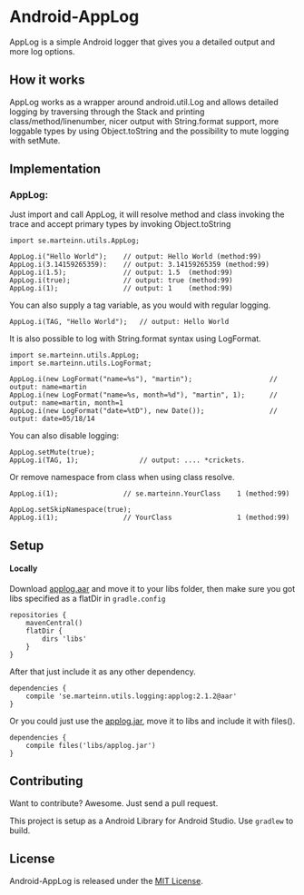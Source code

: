Android-AppLog
==============
AppLog is a simple Android logger that gives you a detailed output and more log options.

## How it works
AppLog works as a wrapper around android.util.Log and allows detailed logging by traversing through the Stack and printing class/method/linenumber, nicer output with String.format support, more loggable types by using Object.toString and the possibility to mute logging with setMute.

## Implementation

### AppLog:

Just import and call AppLog, it will resolve method and class invoking the trace and accept primary types by invoking Object.toString

	import se.marteinn.utils.AppLog;

	AppLog.i("Hello World"); 	// output: Hello World (method:99)
	AppLog.i(3.14159265359):	// output: 3.14159265359 (method:99)
	AppLog.i(1.5); 				// output: 1.5 	(method:99)
	AppLog.i(true); 			// output: true	(method:99)
	AppLog.i(1);  				// output: 1	(method:99)

You can also supply a tag variable, as you would with regular logging.

	AppLog.i(TAG, "Hello World"); 	// output: Hello World

It is also possible to log with String.format syntax using LogFormat.

	import se.marteinn.utils.AppLog;
	import se.marteinn.utils.LogFormat;

	AppLog.i(new LogFormat("name=%s"), "martin");					// output: name=martin
	AppLog.i(new LogFormat("name=%s, month=%d"), "martin", 1);		// output: name=martin, month=1
	AppLog.i(new LogFormat("date=%tD"), new Date());				// output: date=05/18/14


You can also disable logging:

	AppLog.setMute(true);
	AppLog.i(TAG, 1);				// output: .... *crickets.

Or remove namespace from class when using class resolve.

	AppLog.i(1);				// se.marteinn.YourClass	1 (method:99)

	AppLog.setSkipNamespace(true);
	AppLog.i(1);				// YourClass				1 (method:99)


## Setup

#### Locally

Download [applog.aar](https://github.com/marteinn/Android-AppLog/blob/master/dist/applog.aar) and move it to your libs folder, then make sure you got libs specified as a flatDir in `gradle.config`
	
	repositories {
	    mavenCentral()
	    flatDir {
	        dirs 'libs'
	    }
	}

After that just include it as any other dependency.
 
	dependencies {
		compile 'se.marteinn.utils.logging:applog:2.1.2@aar'
	}
	
Or you could just use the [applog.jar](https://github.com/marteinn/Android-AppLog/blob/master/dist/applog.jar), move it to libs and include it with files().

	dependencies {
		compile files('libs/applog.jar')
	}



## Contributing

Want to contribute? Awesome. Just send a pull request.

This project is setup as a Android Library for Android Studio. Use `gradlew` to build.


## License

Android-AppLog is released under the [MIT License](http://www.opensource.org/licenses/MIT).
